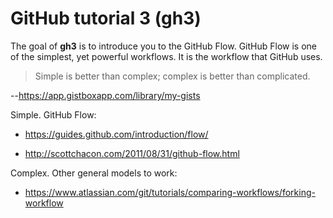 GitHub tutorial 3 (gh3)
================

The goal of **gh3** is to introduce you to the GitHub Flow. GitHub Flow is one of the simplest, yet powerful workflows. It is the workflow that GitHub uses.

> Simple is better than complex; complex is better than complicated.

--<https://app.gistboxapp.com/library/my-gists>

Simple. GitHub Flow:

-   <https://guides.github.com/introduction/flow/>

-   <http://scottchacon.com/2011/08/31/github-flow.html>

Complex. Other general models to work:

-   <https://www.atlassian.com/git/tutorials/comparing-workflows/forking-workflow>
